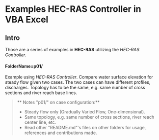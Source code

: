 **Examples HEC-RAS Controller in VBA Excel**
===================

## **Intro**
Those are a series of examples in **HEC-RAS** utilizing the *HEC-RAS Controller*.

#### <i class="icon-folder-open"></i> FolderName=**p01/**
Example using *HEC-RAS Controller*. Compare water surface elevation for steady flow given two cases. The two cases can have different profiles, discharges. Topology has to be the same, e.g. same number of cross sections and river reach base lines.
> ** Notes "p01/" on case configuration:**
> - Steady flow only (Gradually Varied Flow, One-dimensional).
> - Same topology, e.g. same number of cross sections, river reach center line, etc.
> - Read other "README.md"'s files on other folders for usage, references and contributions made.
